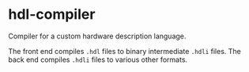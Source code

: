
# hdl-compiler

Compiler for a custom hardware description language.

The front end compiles `.hdl` files to binary intermediate `.hdli` files.
The back end compiles `.hdli` files to various other formats.
